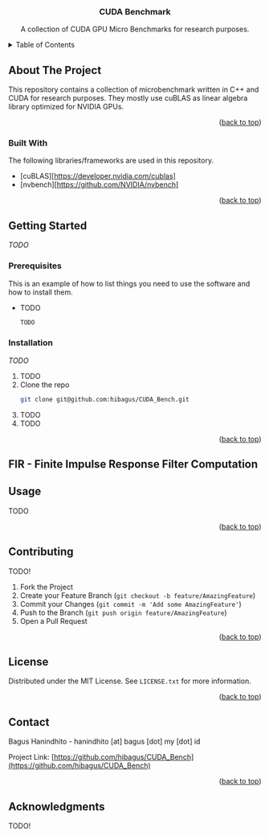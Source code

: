 <!-- PROJECT LOGO -->
<br />
<div align="center">

  <h3 align="center">CUDA Benchmark</h3>

  <p align="center">
    A collection of CUDA GPU Micro Benchmarks for research purposes.
  </p>
</div>



<!-- TABLE OF CONTENTS -->
<details>
  <summary>Table of Contents</summary>
  <ol>
    <li>
      <a href="#about-the-project">About The Project</a>
      <ul>
        <li><a href="#built-with">Built With</a></li>
      </ul>
    </li>
    <li>
      <a href="#getting-started">Getting Started</a>
      <ul>
        <li><a href="#prerequisites">Prerequisites</a></li>
        <li><a href="#installation">Installation</a></li>
      </ul>
    </li>
    <li><a href="#usage">Usage</a></li>
    <li><a href="#roadmap">Roadmap</a></li>
    <li><a href="#contributing">Contributing</a></li>
    <li><a href="#license">License</a></li>
    <li><a href="#contact">Contact</a></li>
    <li><a href="#acknowledgments">Acknowledgments</a></li>
  </ol>
</details>



<!-- ABOUT THE PROJECT -->
## About The Project

This repository contains a collection of microbenchmark written in C++ and CUDA for research purposes.
They mostly use cuBLAS as linear algebra library optimized for NVIDIA GPUs.

<p align="right">(<a href="#readme-top">back to top</a>)</p>



### Built With

The following libraries/frameworks are used in this repository.

* [cuBLAS][https://developer.nvidia.com/cublas]
* [nvbench][https://github.com/NVIDIA/nvbench]

<p align="right">(<a href="#readme-top">back to top</a>)</p>



<!-- GETTING STARTED -->
## Getting Started

_TODO_

### Prerequisites

This is an example of how to list things you need to use the software and how to install them.
* TODO
  ```sh
  TODO
  ```

### Installation

_TODO_

1. TODO
2. Clone the repo
   ```sh
   git clone git@github.com:hibagus/CUDA_Bench.git
   ```
3. TODO
4. TODO

<p align="right">(<a href="#readme-top">back to top</a>)</p>



<!-- Microbenchmark Details -->
## FIR - Finite Impulse Response Filter Computation


<!-- USAGE EXAMPLES -->
## Usage

TODO

<p align="right">(<a href="#readme-top">back to top</a>)</p>

<!-- CONTRIBUTING -->
## Contributing

TODO!

1. Fork the Project
2. Create your Feature Branch (`git checkout -b feature/AmazingFeature`)
3. Commit your Changes (`git commit -m 'Add some AmazingFeature'`)
4. Push to the Branch (`git push origin feature/AmazingFeature`)
5. Open a Pull Request

<p align="right">(<a href="#readme-top">back to top</a>)</p>


<!-- LICENSE -->
## License

Distributed under the MIT License. See `LICENSE.txt` for more information.

<p align="right">(<a href="#readme-top">back to top</a>)</p>


<!-- CONTACT -->
## Contact

Bagus Hanindhito - hanindhito [at] bagus [dot] my [dot] id

Project Link: [https://github.com/hibagus/CUDA_Bench](https://github.com/hibagus/CUDA_Bench)

<p align="right">(<a href="#readme-top">back to top</a>)</p>



<!-- ACKNOWLEDGMENTS -->
## Acknowledgments

TODO!
